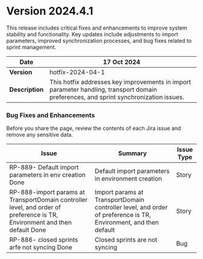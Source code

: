 # Version 2024.4.1

This release includes critical fixes and enhancements to improve system stability and functionality. Key updates include adjustments to import parameters, improved synchronization processes, and bug fixes related to sprint management.

| **Date**        | 17 Oct 2024                                                                                                                           |
| --------------- | ------------------------------------------------------------------------------------------------------------------------------------- |
| **Version**     | hotfix-2024-04-1                                                                                                                      |
| **Description** | This hotfix addresses key improvements in import parameter handling, transport domain preferences, and sprint synchronization issues. |

### **Bug Fixes and Enhancements**

Before you share the page, review the contents of each Jira issue and remove any sensitive data.

| **Issue**                                                                                                                  | **Summary**                                                                                                     | **Issue Type** |
| -------------------------------------------------------------------------------------------------------------------------- | --------------------------------------------------------------------------------------------------------------- | -------------- |
| RP-889- Default import parameters in env creation Done                                                                     | Default import parameters in environment creation                                                               | Story          |
| RP-888-import params at TransportDomain controller level, and order of preference is TR, Environment and then default Done | Import params at TransportDomain controller level, and order of preference is TR, Environment, and then default | Story          |
| RP-886- closed sprints arfe not syncing Done                                                                               | Closed sprints are not syncing                                                                                  | Bug            |

